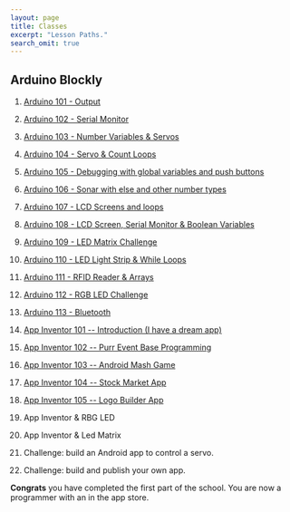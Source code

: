 ```yaml
---
layout: page
title: Classes
excerpt: "Lesson Paths."
search_omit: true
---
```


##  Arduino Blockly

1) [Arduino 101 - Output](/arduino-blockly/lesson-1-output/) 

2) [Arduino 102 - Serial Monitor](/arduino-blockly/lesson-2-serial-monitor/) 

3) [Arduino 103 - Number Variables & Servos](/arduino-blockly/lesson-3-number-variables-servos/)

4) [Arduino 104 - Servo & Count Loops](/arduino-blockly/lesson-4-count-loops-servos/)

5) [Arduino 105 - Debugging with global variables and push buttons](/arduino-blockly/lesson-5-global-variables-push-button)

6) [Arduino 106 - Sonar with else and other number types](/arduino-blockly/lesson-6-sonar/)

7) [Arduino 107 - LCD Screens and loops](/arduino-blockly/lesson-7-lcd-loops/) 

8) [Arduino 108 - LCD Screen, Serial Monitor & Boolean Variables](/arduino-blockly/lesson-8-lcd-serial-monitor)

9) [Arduino 109 - LED Matrix Challenge](/arduino-blockly/lesson-9-led-matrix-challenge)

10) [Arduino 110 - LED Light Strip & While Loops](/arduino-blockly/lesson-10-led-light-strip-array)

11) [Arduino 111 - RFID Reader & Arrays](/arduino-blockly/lesson-11-rfid-arrays)

12) [Arduino 112 - RGB LED Challenge](/arduino-blockly/lesson-12-rgb-led-challenges)

13) [Arduino 113 - Bluetooth](/arduino-blockly/lesson-13-bluetooth)

14) [App Inventor 101 -- Introduction (I have a dream app)](http://www.appinventor.org/content/ai2apps/simpleApps/dream)

15) [App Inventor 102 -- Purr Event Base Programming](http://www.appinventor.org/content/ai2apps/simpleApps/paintPot2)

16) [App Inventor 103 -- Android Mash Game](http://www.appinventor.org/content/ai2apps/simpleApps/androidMash)

17) [App Inventor 104 -- Stock Market App](http://www.appinventor.org/content/ai2apps/intermediateApps/stockMarket)

18) [App Inventor 105 -- Logo Builder App](http://www.appinventor.org/content/ai2apps/intermediateApps/logo)

19) App Inventor & RBG LED

20) App Inventor & Led Matrix

21) Challenge: build an Android app to control a servo.

22) Challenge: build and publish your own app.

**Congrats** you have completed the first part of the school. You are now a programmer with an in the app store.  



